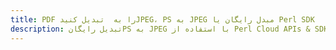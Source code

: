 ---title: PDF را به  تبدیل کنیدJPEG، PS به JPEG مبدل رایگان یا Perl SDKdescription: تبدیل رایگانPS به JPEG با استفاده از Perl Cloud APIs & SDK همچنین اسناد PDF را در Cloud ایجاد، ویرایش و رندر کنید.---